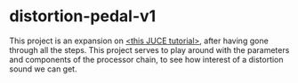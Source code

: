 # distortion-pedal-v1

This project is an expansion on [&lt;this JUCE tutorial&gt;](https://docs.juce.com/master/tutorial_dsp_convolution.html), after having gone through all the steps.
This project serves to play around with the parameters and components of the processor chain, to see how interest of a distortion sound we can get. 
